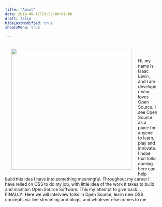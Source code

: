 ```yaml
---
title: "About"
date: 2019-06-17T23:53:00+01:00
draft: false
hideLastModified: true
showInMenu: true

---
```

<div style="float:left" >
<img src="/images/profileimage.jpg" width="400px" style="margin:20px" />
</div>

<br /><br /><br />
Hi, my name is Isaac Levin, and I am developer who loves Open Source. I see Open Source as a place for anyone to learn, play and innovate. I hope that folks coming here can help build this idea I have into something meaningful. Throughout my career I have relied on OSS to do my job, with little idea of the work it takes to build and maintain Open Source Software. This my attempt to give back... FINALLY! Here we will interview folks in Open Source, learn new OSS concepts via live streaming and blogs, and whatever else comes to me.
<br />
<br /><br /><br /><br /><br />